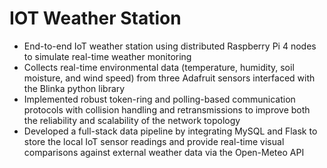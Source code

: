 # IOT Weather Station
- End-to-end IoT weather station using distributed Raspberry Pi 4 nodes to simulate real-time weather monitoring
- Collects real-time environmental data (temperature, humidity, soil moisture, and wind speed) from three Adafruit sensors interfaced with the Blinka python library
- Implemented robust token-ring and polling-based communication protocols with collision handling and retransmissions to improve both the reliability and scalability of the network topology
- Developed a full-stack data pipeline by integrating MySQL and Flask to store the local IoT sensor readings and provide real-time visual comparisons against external weather data via the Open-Meteo API

